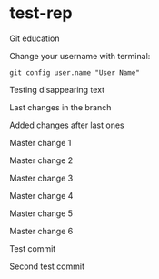 # test-rep
Git education

Change your username with terminal:

`git config user.name "User Name"`

Testing disappearing text

Last changes in the branch

Added changes after last ones

Master change 1

Master change 2

Master change 3

Master change 4

Master change 5

Master change 6

Test commit

Second test commit